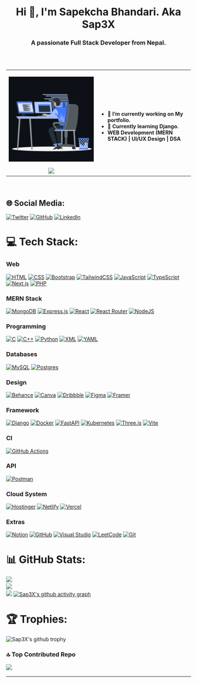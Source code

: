 <h1 align="center">Hi 👋, I'm Sapekcha Bhandari. Aka Sap3X</h1>
<h3 align="center">A passionate Full Stack Developer from Nepal.</h3>

<br><br>

<table align="center" cellspacing="0" cellpadding="0" style="border: none;">
    <tr>
        <th>
            <p align="center"><img src="animation.gif" width="500" alt="animation.gif"></p>
            <img src="https://user-images.githubusercontent.com/73097560/115834477-dbab4500-a447-11eb-908a-139a6edaec5c.gif">
        </th>
        <th align='left'>
            <br>

- 🔭 I’m currently working on My portfolio.
- 🌱 Currently learning Django.
- WEB Development (MERN STACK) | UI/UX Design | DSA
        </th>
    </tr>
</table>
<br>

## 🌐 Social Media:
[![Twitter](https://img.shields.io/badge/Twitter-%231DA1F2.svg?style=for-the-badge&logo=Twitter&logoColor=white)](https://x.com/_Sap3x_)
[![GitHub](https://img.shields.io/badge/GitHub-%23121011.svg?style=for-the-badge&logo=github&logoColor=white)](https://github.com/Sap3X)
[![LinkedIn](https://custom-icon-badges.demolab.com/badge/LinkedIn-0A66C2.svg?style=for-the-badge&logo=linkedin-white&logoColor=fff)](https://linkedin.com/in/sapekcha-bhandari)

# 💻 Tech Stack:
### Web
[![HTML](https://img.shields.io/badge/HTML-%23E34F26.svg?style=for-the-badge&logo=html5&logoColor=white)](#)
[![CSS](https://img.shields.io/badge/CSS-639.svg?style=for-the-badge&logo=css&logoColor=fff)](#)
[![Bootstrap](https://img.shields.io/badge/Bootstrap-7952B3.svg?style=for-the-badge&logo=bootstrap&logoColor=fff)](#)
[![TailwindCSS](https://img.shields.io/badge/Tailwind%20CSS-%2338B2AC.svg?style=for-the-badge&logo=tailwind-css&logoColor=white)](#)
[![JavaScript](https://img.shields.io/badge/JavaScript-F7DF1E.svg?style=for-the-badge&logo=javascript&logoColor=000)](#)
[![TypeScript](https://img.shields.io/badge/TypeScript-3178C6.svg?style=for-the-badge&logo=typescript&logoColor=fff)](#)
[![Next.js](https://img.shields.io/badge/Next.js-black.svg?style=for-the-badge&logo=next.js&logoColor=white)](#)
[![PHP](https://img.shields.io/badge/php-%23777BB4.svg?style=for-the-badge&logo=php&logoColor=white)](#)

### MERN Stack
[![MongoDB](https://img.shields.io/badge/MongoDB-%234ea94b.svg?style=for-the-badge&logo=mongodb&logoColor=white)](#)
[![Express.js](https://img.shields.io/badge/Express.js-%23404d59.svg?style=for-the-badge&logo=express&logoColor=%2361DAFB)](#)
[![React](https://img.shields.io/badge/React-%2320232a.svg?style=for-the-badge&logo=react&logoColor=%2361DAFB)](#)
[![React Router](https://img.shields.io/badge/React_Router-CA4245.svg?style=for-the-badge&logo=react-router&logoColor=white)](#)
[![NodeJS](https://img.shields.io/badge/Node.js-6DA55F.svg?style=for-the-badge&logo=node.js&logoColor=white)](#)

### Programming
[![C](https://img.shields.io/badge/C-00599C.svg?style=for-the-badge&logo=c&logoColor=white)](#)
[![C++](https://img.shields.io/badge/C++-%2300599C.svg?style=for-the-badge&logo=c%2B%2B&logoColor=white)](#)
[![Python](https://img.shields.io/badge/Python-3776AB.svg?style=for-the-badge&logo=python&logoColor=fff)](#)
[![XML](https://img.shields.io/badge/XML-767C52.svg?style=for-the-badge&logo=xml&logoColor=fff)](#)
[![YAML](https://img.shields.io/badge/YAML-CB171E.svg?style=for-the-badge&logo=yaml&logoColor=fff)](#)

### Databases
[![MySQL](https://img.shields.io/badge/mysql-%2300f.svg?style=for-the-badge&logo=mysql&logoColor=white)](#)
[![Postgres](https://img.shields.io/badge/Postgres-%23316192.svg?style=for-the-badge&logo=postgresql&logoColor=white)](#)

### Design
[![Behance](https://img.shields.io/badge/Behance-0054F7.svg?style=for-the-badge&logo=behance&logoColor=white)](#)
[![Canva](https://img.shields.io/badge/Canva-%2300C4CC.svg?style=for-the-badge&logo=Canva&logoColor=white)](#)
[![Dribbble](https://img.shields.io/badge/Dribbble-EA4C89.svg?style=for-the-badge&logo=dribbble&logoColor=white)](#)
[![Figma](https://img.shields.io/badge/Figma-F24E1E.svg?style=for-the-badge&logo=figma&logoColor=white)](#)
[![Framer](https://img.shields.io/badge/Framer-05F.svg?style=for-the-badge&logo=framer&logoColor=fff)](#)

### Framework
[![Django](https://img.shields.io/badge/Django-%23092E20.svg?style=for-the-badge&logo=django&logoColor=white)](#)
[![Docker](https://img.shields.io/badge/Docker-2496ED.svg?style=for-the-badge&logo=docker&logoColor=fff)](#)
[![FastAPI](https://img.shields.io/badge/FastAPI-009485.svg?style=for-the-badge&logo=fastapi&logoColor=white)](#)
[![Kubernetes](https://img.shields.io/badge/Kubernetes-326CE5.svg?style=for-the-badge&logo=kubernetes&logoColor=fff)](#)
[![Three.js](https://img.shields.io/badge/Three.js-000.svg?style=for-the-badge&logo=threedotjs&logoColor=fff)](#)
[![Vite](https://img.shields.io/badge/Vite-646CFF.svg?style=for-the-badge&logo=vite&logoColor=fff)](#)

### CI
[![GitHub Actions](https://img.shields.io/badge/GitHub_Actions-2088FF.svg?style=for-the-badge&logo=github-actions&logoColor=white)](#)

### API
[![Postman](https://img.shields.io/badge/Postman-FF6C37.svg?style=for-the-badge&logo=postman&logoColor=white)](#)

### Cloud System
[![Hostinger](https://img.shields.io/badge/Hostinger-673DE6.svg?style=for-the-badge&logo=hostinger&logoColor=fff)](#)
[![Netlify](https://img.shields.io/badge/Netlify-%23000000.svg?style=for-the-badge&logo=netlify&logoColor=#00C7B7)](#)
[![Vercel](https://img.shields.io/badge/Vercel-%23000000.svg?style=for-the-badge&logo=vercel&logoColor=white)](#)

### Extras
[![Notion](https://img.shields.io/badge/Notion-000.svg?style=for-the-badge&logo=notion&logoColor=fff)](#)
[![GitHub](https://img.shields.io/badge/github-%23121011.svg?style=for-the-badge&logo=github&logoColor=white)](#)
[![Visual Studio](https://img.shields.io/badge/Visual%20Studio-5C2D91.svg?style=for-the-badge&logo=visual-studio&logoColor=white)](#)
[![LeetCode](https://img.shields.io/badge/LeetCode-000000.svg?style=for-the-badge&logo=LeetCode&logoColor=#d16c06)](#)
[![Git](https://img.shields.io/badge/Git-F05032.svg?style=for-the-badge&logo=git&logoColor=fff)](#)

# 📊 GitHub Stats:
![](https://github-readme-stats.vercel.app/api?username=Sap3X&theme=dark&hide_border=false&include_all_commits=false&count_private=false)<br/>
![](https://github-readme-streak-stats.herokuapp.com/?user=Sap3X&theme=dark&hide_border=false)<br/>
![](https://github-readme-stats.vercel.app/api/top-langs/?username=Sap3X&theme=dark&hide_border=false&include_all_commits=false&count_private=false&layout=compact)
[![Sap3X's github activity graph](https://github-readme-activity-graph.vercel.app/graph?username=Sap3X&theme=react-dark)](https://github.com/Sap3X/github-readme-activity-graph)

# 🏆 Trophies:
![Sap3X's github trophy](https://github-profile-trophy.vercel.app/?username=sap3x)<br>

### 🔝 Top Contributed Repo
![](https://github-contributor-stats.vercel.app/api?username=Sap3X&limit=5&theme=tokyonight&combine_all_yearly_contributions=true)

---
